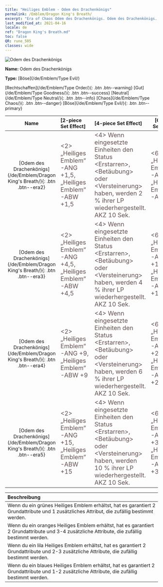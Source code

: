 ```yaml
---
title: "Heiliges Emblem - Odem des Drachenkönigs"
permalink: /Emblem/Dragon King's Breath/
excerpt: "Era of Chaos Odem des Drachenkönigs. Odem des Drachenkönigs. Era of Chaos Heiliges Emblem Odem des Drachenkönigs. Era of Chaos Böse Odem des Drachenkönigs"
last_modified_at: 2021-04-16
locale: de
ref: "Dragon King's Breath.md"
toc: false
QR: rune_505
classes: wide
---
```


  ![Odem des Drachenkönigs](/images/r/rune_icon_505.png)

 **Name:** Odem des Drachenkönigs

 **Type:** [Böse](/de/Emblem/Type Evil/)

  [Rechtschaffen](/de/Emblem/Type Order/){: .btn .btn--warning}   [Gut](/de/Emblem/Type Goodness/){: .btn .btn--success}   [Neutral](/de/Emblem/Type Neutral/){: .btn .btn--info}   [Chaos](/de/Emblem/Type Chaos/){: .btn .btn--danger}   [Böse](/de/Emblem/Type Evil/){: .btn .btn--primary} 

  |  Name    | [2-piece Set Effect] | [4-piece Set Effect] | [6-piece Set Effect]  | 
  |:-----------------------:|:-------------------|:-----------------|----------------| 
  | [Odem des Drachenkönigs](/de/Emblem/Dragon King's Breath/){: .btn .btn--era2} | <span style="color: #645252;font-size:20px">&lt;2&gt; „Heiliges Emblem“-ANG +1,5, „Heiliges Emblem“-ABW +1,5</span> | <span style="color: #645252;font-size:20px">&lt;4&gt; Wenn eingesetzte Einheiten den Status &lt;Erstarren&gt;, &lt;Betäubung&gt; oder &lt;Versteinerung&gt; haben, werden 2 % ihrer LP wiederhergestellt. AKZ 10 Sek.</span> | <span style="color: #645252;font-size:20px">&lt;6&gt; „Heiliges Emblem“-ANG +4, „Heiliges Emblem“-ABW +4</span> | 
  | [Odem des Drachenkönigs](/de/Emblem/Dragon King's Breath/){: .btn .btn--era3} | <span style="color: #645252;font-size:20px">&lt;2&gt; „Heiliges Emblem“-ANG +4,5, „Heiliges Emblem“-ABW +4,5</span> | <span style="color: #645252;font-size:20px">&lt;4&gt; Wenn eingesetzte Einheiten den Status &lt;Erstarren&gt;, &lt;Betäubung&gt; oder &lt;Versteinerung&gt; haben, werden 4 % ihrer LP wiederhergestellt. AKZ 10 Sek.</span> | <span style="color: #645252;font-size:20px">&lt;6&gt; „Heiliges Emblem“-ANG +11,5, „Heiliges Emblem“-ABW +11,5</span> | 
  | [Odem des Drachenkönigs](/de/Emblem/Dragon King's Breath/){: .btn .btn--era4} | <span style="color: #645252;font-size:20px">&lt;2&gt; „Heiliges Emblem“-ANG +9, „Heiliges Emblem“-ABW +9</span> | <span style="color: #645252;font-size:20px">&lt;4&gt; Wenn eingesetzte Einheiten den Status &lt;Erstarren&gt;, &lt;Betäubung&gt; oder &lt;Versteinerung&gt; haben, werden 6 % ihrer LP wiederhergestellt. AKZ 10 Sek.</span> | <span style="color: #645252;font-size:20px">&lt;6&gt; „Heiliges Emblem“-ANG +22,5, „Heiliges Emblem“-ABW +22,5</span> | 
  | [Odem des Drachenkönigs](/de/Emblem/Dragon King's Breath/){: .btn .btn--era5} | <span style="color: #645252;font-size:20px">&lt;2&gt; „Heiliges Emblem“-ANG +15, „Heiliges Emblem“-ABW +15</span> | <span style="color: #645252;font-size:20px">&lt;4&gt; Wenn eingesetzte Einheiten den Status &lt;Erstarren&gt;, &lt;Betäubung&gt; oder &lt;Versteinerung&gt; haben, werden 10 % ihrer LP wiederhergestellt. AKZ 10 Sek.</span> | <span style="color: #645252;font-size:20px">&lt;6&gt; „Heiliges Emblem“-ANG +37,5, „Heiliges Emblem“-ABW +37,5</span> | 

  |         Beschreibung            | 
  |:-------------------------------|
  | Wenn du ein grünes Heiliges Emblem erhältst, hat es garantiert 2 Grundattribute und 1 zusätzliches Attribut, die zufällig bestimmt werden. |
  | Wenn du ein oranges Heiliges Emblem erhältst, hat es garantiert 2 Grundattribute und 3-4 zusätzliche Attribute, die zufällig bestimmt werden. |
  | Wenn du ein lila Heiliges Emblem erhältst, hat es garantiert 2 Grundattribute und 2-3 zusätzliche Attribute, die zufällig bestimmt werden. |
  | Wenn du ein blaues Heiliges Emblem erhältst, hat es garantiert 2 Grundattribute und 1-2 zusätzliche Attribute, die zufällig bestimmt werden. |
